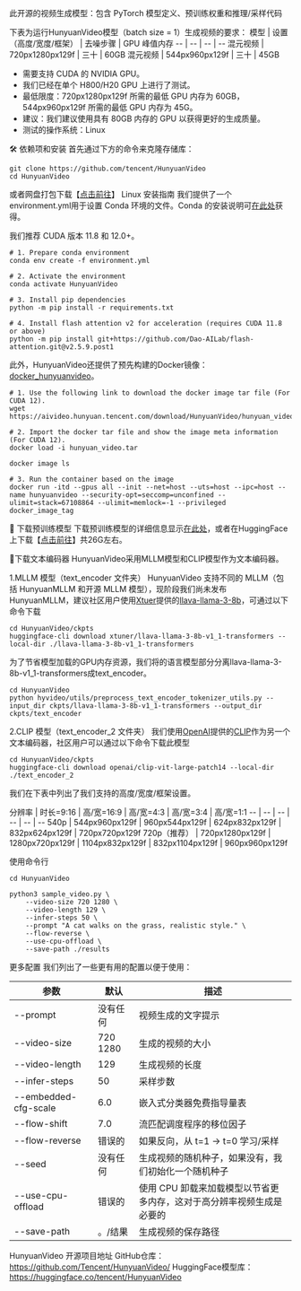 此开源的视频生成模型：包含 PyTorch 模型定义、预训练权重和推理/采样代码

下表为运行HunyuanVideo模型（batch size = 1）生成视频的要求：
模型 | 设置（高度/宽度/框架） | 去噪步骤 | GPU 峰值内存
-- | -- | -- | --
混元视频 | 720px1280px129f | 三十 | 60GB
混元视频 | 544px960px129f | 三十 | 45GB

- 需要支持 CUDA 的 NVIDIA GPU。
- 我们已经在单个 H800/H20 GPU 上进行了测试。
- 最低限度：720px1280px129f 所需的最低 GPU 内存为 60GB，544px960px129f 所需的最低 GPU 内存为 45G。
- 建议：我们建议使用具有 80GB 内存的 GPU 以获得更好的生成质量。
- 测试的操作系统：Linux

🛠️ 依赖项和安装
首先通过下方的命令来克隆存储库：
```
git clone https://github.com/tencent/HunyuanVideo
cd HunyuanVideo
```
或者网盘打包下载【[点击前往](http://pan.tuio.cc/s/3avI8)】
Linux 安装指南
我们提供了一个environment.yml用于设置 Conda 环境的文件。Conda 的安装说明可[在此处](https://docs.anaconda.com/free/miniconda/index.html)获得。

我们推荐 CUDA 版本 11.8 和 12.0+。
```
# 1. Prepare conda environment
conda env create -f environment.yml

# 2. Activate the environment
conda activate HunyuanVideo

# 3. Install pip dependencies
python -m pip install -r requirements.txt

# 4. Install flash attention v2 for acceleration (requires CUDA 11.8 or above)
python -m pip install git+https://github.com/Dao-AILab/flash-attention.git@v2.5.9.post1
```
此外，HunyuanVideo还提供了预先构建的Docker镜像： [docker_hunyuanvideo](https://aivideo.hunyuan.tencent.com/download/HunyuanVideo/hunyuan_video_cu12.tar)。
```
# 1. Use the following link to download the docker image tar file (For CUDA 12).
wget https://aivideo.hunyuan.tencent.com/download/HunyuanVideo/hunyuan_video_cu12.tar

# 2. Import the docker tar file and show the image meta information (For CUDA 12).
docker load -i hunyuan_video.tar

docker image ls

# 3. Run the container based on the image
docker run -itd --gpus all --init --net=host --uts=host --ipc=host --name hunyuanvideo --security-opt=seccomp=unconfined --ulimit=stack=67108864 --ulimit=memlock=-1 --privileged  docker_image_tag
```
🧱 下载预训练模型
下载预训练模型的详细信息显示[在此处](https://github.com/Tencent/HunyuanVideo/blob/main/ckpts/README.md)，或者在HuggingFace上下载【[点击前往](https://huggingface.co/tencent/HunyuanVideo/tree/main)】共26G左右。

 
🧱下载文本编码器
HunyuanVideo采用MLLM模型和CLIP模型作为文本编码器。

1.MLLM 模型（text_encoder 文件夹）
HunyuanVideo 支持不同的 MLLM（包括 HunyuanMLLM 和开源 MLLM 模型），现阶段我们尚未发布 HunyuanMLLM，建议社区用户使用[Xtuer](https://huggingface.co/xtuner)提供的[llava-llama-3-8b](https://huggingface.co/xtuner/llava-llama-3-8b-v1_1-transformers)，可通过以下命令下载
```
cd HunyuanVideo/ckpts
huggingface-cli download xtuner/llava-llama-3-8b-v1_1-transformers --local-dir ./llava-llama-3-8b-v1_1-transformers
```
为了节省模型加载的GPU内存资源，我们将的语言模型部分分离llava-llama-3-8b-v1_1-transformers成text_encoder。
```
cd HunyuanVideo
python hyvideo/utils/preprocess_text_encoder_tokenizer_utils.py --input_dir ckpts/llava-llama-3-8b-v1_1-transformers --output_dir ckpts/text_encoder
```
2.CLIP 模型（text_encoder_2 文件夹）
我们使用[OpenAI](https://openai.com/)提供的[CLIP](https://huggingface.co/openai/clip-vit-large-patch14)作为另一个文本编码器，社区用户可以通过以下命令下载此模型
```
cd HunyuanVideo/ckpts
huggingface-cli download openai/clip-vit-large-patch14 --local-dir ./text_encoder_2
```
我们在下表中列出了我们支持的高度/宽度/框架设置。</p>
分辨率 | 时长=9:16 | 高/宽=16:9 | 高/宽=4:3 | 高/宽=3:4 | 高/宽=1:1
-- | -- | -- | -- | -- | --
540p | 544px960px129f | 960px544px129f | 624px832px129f | 832px624px129f | 720px720px129f
720p（推荐） | 720px1280px129f | 1280px720px129f | 1104px832px129f | 832px1104px129f | 960px960px129f

使用命令行
```
cd HunyuanVideo

python3 sample_video.py \
    --video-size 720 1280 \
    --video-length 129 \
    --infer-steps 50 \
    --prompt "A cat walks on the grass, realistic style." \
    --flow-reverse \
    --use-cpu-offload \
    --save-path ./results
```

更多配置
我们列出了一些更有用的配置以便于使用：

参数 | 默认 | 描述
-- | -- | --
--prompt | 没有任何 | 视频生成的文字提示
--video-size | 720 1280 | 生成的视频的大小
--video-length | 129 | 生成视频的长度
--infer-steps | 50 | 采样步数
--embedded-cfg-scale | 6.0 | 嵌入式分类器免费指导量表
--flow-shift | 7.0 | 流匹配调度程序的移位因子
--flow-reverse | 错误的 | 如果反向，从 t=1 -> t=0 学习/采样
--seed | 没有任何 | 生成视频的随机种子，如果没有，我们初始化一个随机种子
--use-cpu-offload | 错误的 | 使用 CPU 卸载来加载模型以节省更多内存，这对于高分辨率视频生成是必要的
--save-path | 。/结果 | 生成视频的保存路径

HunyuanVideo 开源项目地址
GitHub仓库：https://github.com/Tencent/HunyuanVideo/
HuggingFace模型库：https://huggingface.co/tencent/HunyuanVideo